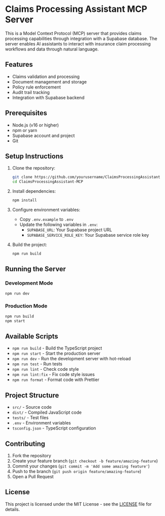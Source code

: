 # Claims Processing Assistant MCP Server

This is a Model Context Protocol (MCP) server that provides claims processing capabilities through integration with a Supabase database. The server enables AI assistants to interact with insurance claim processing workflows and data through natural language.

## Features

- Claims validation and processing
- Document management and storage
- Policy rule enforcement
- Audit trail tracking
- Integration with Supabase backend

## Prerequisites

- Node.js (v16 or higher)
- npm or yarn
- Supabase account and project
- Git

## Setup Instructions

1. Clone the repository:

   ```bash
   git clone https://github.com/yourusername/ClaimsProcessingAssistant-MCP.git
   cd ClaimsProcessingAssistant-MCP
   ```

2. Install dependencies:

   ```bash
   npm install
   ```

3. Configure environment variables:

   - Copy `.env.example` to `.env`
   - Update the following variables in `.env`:
     - `SUPABASE_URL`: Your Supabase project URL
     - `SUPABASE_SERVICE_ROLE_KEY`: Your Supabase service role key

4. Build the project:
   ```bash
   npm run build
   ```

## Running the Server

### Development Mode

```bash
npm run dev
```

### Production Mode

```bash
npm run build
npm start
```

## Available Scripts

- `npm run build` - Build the TypeScript project
- `npm run start` - Start the production server
- `npm run dev` - Run the development server with hot-reload
- `npm run test` - Run tests
- `npm run lint` - Check code style
- `npm run lint:fix` - Fix code style issues
- `npm run format` - Format code with Prettier

## Project Structure

- `src/` - Source code
- `dist/` - Compiled JavaScript code
- `tests/` - Test files
- `.env` - Environment variables
- `tsconfig.json` - TypeScript configuration

## Contributing

1. Fork the repository
2. Create your feature branch (`git checkout -b feature/amazing-feature`)
3. Commit your changes (`git commit -m 'Add some amazing feature'`)
4. Push to the branch (`git push origin feature/amazing-feature`)
5. Open a Pull Request

## License

This project is licensed under the MIT License - see the [LICENSE](LICENSE) file for details.
